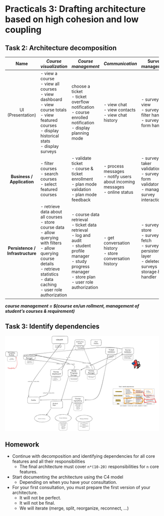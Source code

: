 # Practicals 3: Drafting architecture based on high cohesion and low coupling

## Task 2: Architecture decomposition

| **Name** | ***Course visualization*** | ***Course management***  | ***Communication*** | **Survey management**
| :---: | ----- | ----- | ----- | ----- |
| UI (Presentation) | - view a course <br>- view all courses <br>- view dashboard <br>- view course totals <br>- view featured courses <br>- display historical stats <br>- display surveys  | choose a ticket <br>- ticket overflow notification <br>- course enrolled notification <br>- display planning mode | - view chat <br>- view contacts <br>- view chat history | - survey view <br> - survey filter handler <br> - survey form handler
| **Business / Application**  | - filter courses <br>- search courses <br>- select featured courses | - validate ticket <br>- course & ticket enrollment <br>- plan mode validation <br>- plan mode feedback | - process messages <br>- notify users about incoming messages <br>- online status | - survey-taker validation <br> - survey form validator <br> - manage survey interactions
| **Persistence / Infrastructure** | - retrieve data about all courses <br>- store course data <br>- allow querying with filters <br>- allow querying course details <br>- retrieve statistics <br>- data caching <br>- user role authorization | - course data retrieval <br>- ticket data retrieval <br>- log and audit <br>- student profile manager <br>- study progress manager <br>- store plan <br>- user role authorization | - get conversation history <br>- store conversation history | - survey store <br> - survey fetch <br> - survey persistence layer <br> - deleted surveys storage && handler <br>

***course management = $(course en/un rollment, management of student’s courses & requirement)***

## Task 3: Identify dependencies
![Diagram](03-diagram.png)

## Homework

- Continue with decomposition and identifying dependencies for all core features and all their responsibilities
    - The final architecture must cover `n*(10-20)` responsibilities for `n` core features.
- Start documenting the architecture using the C4 model
    - Depending on when you have your consultation.
- For your first consultation, you must prepare the first version of your architecture.
    - It will not be perfect.
    - It will not be final.
    - We will iterate (merge, split, reorganize, reconnect, ...)

